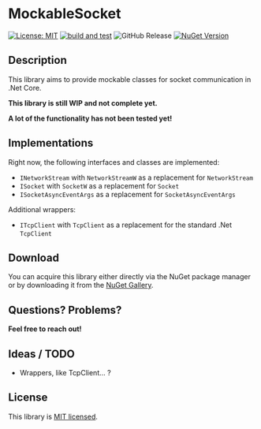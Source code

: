 # MockableSocket
[![License: MIT](https://img.shields.io/badge/License-MIT-yellow.svg)](https://opensource.org/licenses/MIT) [![build and test](https://github.com/philipp2604/MockableSocket/actions/workflows/build-and-test.yml/badge.svg)](https://github.com/philipp2604/MockableSocket/actions/workflows/build-and-test.yml) ![GitHub Release](https://img.shields.io/github/v/release/philipp2604/MockableSocket) [![NuGet Version](https://img.shields.io/nuget/v/philipp2604.MockableSocket)](https://www.nuget.org/packages/philipp2604.MockableSocket/)




## Description 
This library aims to provide mockable classes for socket communication in .Net Core.

**This library is still WIP and not complete yet.**

**A lot of the functionality has not been tested yet!**

## Implementations
Right now, the following interfaces and classes are implemented:
* `INetworkStream` with `NetworkStreamW` as a replacement for `NetworkStream`
* `ISocket` with `SocketW` as a replacement for `Socket`
* `ISocketAsyncEventArgs` as a replacement for `SocketAsyncEventArgs`

Additional wrappers:
* `ITcpClient` with `TcpClient` as a replacement for the standard .Net `TcpClient`

## Download
You can acquire this library either directly via the NuGet package manager or by downloading it from the [NuGet Gallery](https://www.nuget.org/packages/philipp2604.MockableSocket/).

## Questions? Problems?
**Feel free to reach out!**

## Ideas / TODO
* Wrappers, like TcpClient... ?

## License
This library is [MIT licensed](./LICENSE.txt).